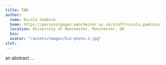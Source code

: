 ```yaml
---
title: TBA 
author: 
  name: Nicola Gambino
  home: https://personalpages.manchester.ac.uk/staff/nicola.gambino/
  location: University of Manchester, Manchester, UK 
  bio: 
  avatar: "/assets/images/bio-photo-2.jpg"
slot:
---
```


an abstract ... 



